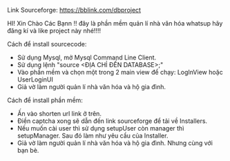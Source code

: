 Link Sourceforge: https://bblink.com/dbproject

HI! Xin Chào Các Bạnn !!
 đây là phần mềm quản lí nhà văn hóa whatsup hãy đăng kí và like project này nhé!!!!

Cách để install sourcecode:
- Sử dụng Mysql, mở Mysql Command Line Client.
- Sử dụng lệnh "source <ĐỊA CHỈ ĐẾN DATABASE>;"
- Vào phần mềm và chọn một trong 2 main view để chạy: LogInView hoặc UserLoginUI
- Giả vờ làm người quản lí nhà văn hóa và hộ gia đình.

Cách để install phần mềm:
- Ấn vào shorten url link ở trên.
- Điền captcha xong sẽ dẫn đến link sourceforge để tải về Installers.
- Nếu muốn cài user thì sử dụng setupUser còn manager thì setupManager. Sau đó làm như yêu cầu của Installer.
- Giả vờ làm người quản lí nhà văn hóa và hộ gia đình. Nhưng cùng với bạn bè.
